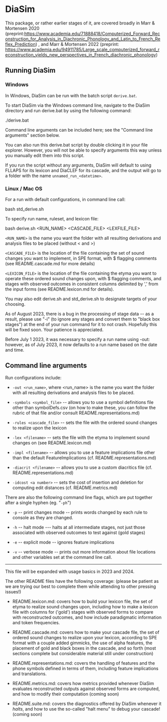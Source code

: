 # DiaSim

This package, or rather earlier stages of it, are covered broadly in Marr & Mortensen 2020 (preprint:<https://www.academia.edu/71888418/Computerized_Forward_Reconstruction_for_Analysis_in_Diachronic_Phonology_and_Latin_to_French_Reflex_Prediction>) , and Marr & Mortensen 2022 (preprint: <https://www.academia.edu/94911785/Large_scale_computerized_forward_reconstruction_yields_new_perspectives_in_French_diachronic_phonology>)

## Running DiaSim

### Windows

In Windows, DiaSim can be run with the batch script `derive.bat`.

To start DiaSim via the Windows command line, navigate to the DiaSim directory and run derive.bat by using the following command:

 ./derive.bat

Command line arguments can be included here; see the "Command line arguments" section below.

You can also run this derive.bat script by double clicking it in your file explorer. However, you will not be able to specify arguments this way unless you manually edit them into this script.

If you run the script without any arguments, DiaSim will default to using FLLAPS for its lexicon and DiaCLEF for its cascade, and the output will go to a folder with the name `unnamed_run_<datetime>`.

### Linux / Mac OS

For a run with default configurations, in command line call:

 bash std_derive.sh

To specify run name, ruleset, and lexicon file:

 bash derive.sh <RUN_NAME> <CASCADE_FILE> <LEXFILE_FILE>

`<RUN_NAME>` is the name you want the folder with all resulting derivations and analysis files to be placed (without < and >)

`<CASCADE_FILE>` is the location of the file containing the set of sound changes you want to implement, in SPE format, with $ flagging comments (see README.cascade.md for more details)

`<LEXICON_FILE>` is the location of the file containing the etyma you want to operate these ordered sound changes upon, with $ flagging comments, and stages with observed outcomes in consistent columns delimited by ',' from the input forms (see README.lexicon.md for details).

You may also edit derive.sh and std_derive.sh to designate targets of your choosing.

As of August 2023, there is a bug in the processing of stage data -- as a result, please use "-i" (to ignore any stages and convert them to "black box stages") at the end of your run command for it to not crash. Hopefully this will be fixed soon. Your patience is appreciated.

Before July 1 2023, it was necessary to specify a run name using -out: however, as of July 2023, it now defaults to a run name based on the date and time.

## Command line arguments

Run configurations include:

- `-out <run_name>`, where <run_name> is the name you want the folder with all resulting derivations and analysis files to be placed.

- `-symbols <symbol_file>`  -- allows you to use a symbol definitions file other than symbolDefs.csv (on how to make these, you can follow the rubric of that file and/or consult README.representations.md)
  
- `-rules <cascade_file>` -- sets the file with the ordered sound changes to realize upon the lexicon

- `-lex <filename>` -- sets the file with the etyma to implement sound changes on (see README.lexicon.md)
  
- `-impl <filename>` -- allows you to use a feature implications file other than the default FeatureImplications (cf. README.representations.md)
  
- `-diacrit <filename>` -- allows you to use a custom diacritics file (cf. README.representations.md)
  
- `-idcost <a number>` -- sets the cost of insertion and deletion for computing edit distances (cf. README.metrics.md)

There are also the following command line flags, which are put together after a single hyphen (eg. "`-ph`")
  
- `-p` -- print changes mode -- prints words changed by each rule to console as they are changed.
  
- `-h` -- halt mode --- halts at all intermediate stages, not just those associated with observed outcomes to test against (gold stages)
  
- `-e` -- explicit mode -- ignores feature implications
  
- `-v` -- verbose mode -- prints out more information about file locations and other variables set at the command line call.

---

This file will be expanded with usage basics  in 2023 and 2024.

The other README files have the following coverage: (please be patient as we are trying our best to complete them while attending to other pressing issues!)

- README.lexicon.md: covers how to build your lexicon file, the set of etyma to realize sound changes upon, including how to make a lexicon file with columns for ('gold') stages with observed forms to compare with reconstructed outcomes, and how include paradigmatic information and token frequencies.

- README.cascade.md: covers how to make your cascade file, the set of ordered sound changes to realize upon your lexicon, according to SPE format with a couple added gimmicks, the use of alpha features, the placement of gold and black boxes in the cascade, and so forth (most sections complete but considerable material still under construction)
  
- README.representations.md: covers the handling of features and the phone symbols defined in terms of them, including feature implications and translations.

- README.metrics.md: covers how metrics provided whenever DiaSim evaluates reconstructed outputs against observed forms are computed, and how to modify their computation (coming soon)

- README.suite.md: covers the diagnostics offered by DiaSim whenever it *halts*, and how to use the so-called "halt menu" to debug your cascade! (coming soon)
